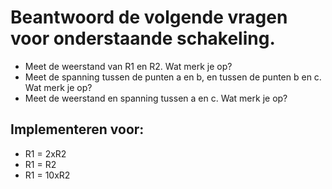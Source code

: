 # Beantwoord de volgende vragen voor onderstaande schakeling.

- Meet de weerstand van R1 en R2. Wat merk je op?
- Meet de spanning tussen de punten a en b, en tussen de punten b en c. Wat merk je op?
- Meet de weerstand en spanning tussen a en c. Wat merk je op?

## Implementeren voor:
- R1 = 2xR2
- R1 = R2 
- R1 = 10xR2